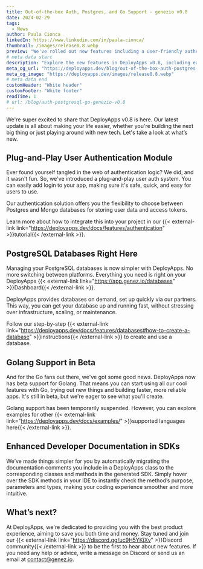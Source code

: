 ```yaml
---
title: Out-of-the-box Auth, Postgres, and Go Support - genezio v0.8
date: 2024-02-29
tags:
  - News
author: Paula Cionca
linkedIn: https://www.linkedin.com/in/paula-cionca/
thumbnail: /images/release0.8.webp
preview: "We've rolled out new features including a user-friendly authentication module, direct PostgreSQL database provision, and beta support for Golang, making your development process smoother."
# meta data start
description: "Explore the new features in DeployApps v0.8, including easy authentication, Postgres support, and beta Golang integration."
meta_og_url: "https://deployapps.dev/blog/out-of-the-box-auth-postgres-and-go-support-genezio-v0.8/"
meta_og_image: "https://deployapps.dev/images/release0.8.webp"
# meta data end
customHeader: "White header"
customFooter: "White footer"
readTime: 1
# url: /blog/auth-postgresql-go-genezio-v0.8
---
```


We're super excited to share that DeployApps v0.8 is here. Our latest update is all about making your life easier, whether you're building the next big thing or just playing around with new tech. Let's take a look at what’s new.

## Plug-and-Play User Authentication Module

Ever found yourself tangled in the web of authentication logic? We did, and it wasn't fun. So, we've introduced a plug-and-play user auth system. You can easily add login to your app, making sure it's safe, quick, and easy for users to use.

Our authentication solution offers you the flexibility to choose between Postgres and Mongo databases for storing user data and access tokens.

Learn more about how to integrate this into your project in our {{< external-link link="https://deployapps.dev/docs/features/authentication" >}}tutorial{{< /external-link >}}.

## PostgreSQL Databases Right Here

Managing your PostgreSQL databases is now simpler with DeployApps. No more switching between platforms. Everything you need is right on your DeployApps {{< external-link link="https://app.genez.io/databases" >}}Dashboard{{< /external-link >}}.

DeployApps provides databases on demand, set up quickly via our partners. This way, you can get your database up and running fast, without stressing over infrastructure, scaling, or maintenance.

Follow our step-by-step {{< external-link link="https://deployapps.dev/docs/features/databases#how-to-create-a-database" >}}instructions{{< /external-link >}} to create and use a database.

## Golang Support in Beta

And for the Go fans out there, we've got some good news. DeployApps now has beta support for Golang. That means you can start using all our cool features with Go, trying out new things and building faster, more reliable apps. It's still in beta, but we're eager to see what you'll create.

Golang support has been temporarily suspended. However, you can explore examples for other {{< external-link link="https://deployapps.dev/docs/examples/" >}}supported languages here{{< /external-link >}}.

## Enhanced Developer Documentation in SDKs

We’ve made things simpler for you by automatically migrating the documentation comments you include in a DeployApps class to the corresponding classes and methods in the generated SDK.
Simply hover over the SDK methods in your IDE to instantly check the method’s purpose, parameters and types, making your coding experience smoother and more intuitive.

## What’s next?

At DeployApps, we're dedicated to providing you with the best product experience, aiming to save you both time and money. Stay tuned and join our {{< external-link link="https://discord.gg/uc9H5YKjXv" >}}Discord community{{< /external-link >}} to be the first to hear about new features. If you need any help or advice, write a message on Discord or send us an email at contact@genez.io.
